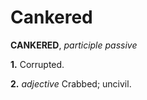 # Cankered

**CANKERED**, _participle passive_

**1.** Corrupted.

**2.** _adjective_ Crabbed; uncivil.
